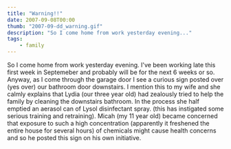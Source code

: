 ```yaml
---
title: "Warning!!"
date: 2007-09-08T00:00
thumb: "2007-09-dd_warning.gif"
description: "So I come home from work yesterday evening..."
tags: 
    - family
---
```


So I come home from work yesterday evening. I've been working late this first week in Septemeber and probably will be for the next 6 weeks or so. Anyway, as I come through the garage door I see a curious sign posted over (yes over) our bathroom door downstairs. I mention this to my wife and she calmly explains that Lydia (our three year old) had zealously tried to help the family by cleaning the downstairs bathroom. In the process she half emptied an aerasol can of Lysol disinfectant spray. (this has instigated some serious training and retraining). Micah (my 11 year old) became concerned that exposure to such a high concentration (apparently it freshened the entire house for several hours) of chemicals might cause health concerns and so he posted this sign on his own initiative.
